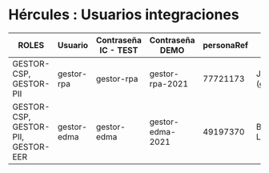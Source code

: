 # Hércules : Usuarios integraciones





| ROLES | Usuario | Contraseña IC \- TEST | Contraseña DEMO | personaRef | Datos personaRef |
| --- | --- | --- | --- | --- | --- |
| GESTOR\-CSP, GESTOR\-PII | gestor\-rpa | gestor\-rpa | gestor\-rpa\-2021 | 77721173 | JOSE LUIS PEREZ ESPINOSA (elyoses@gmail.com) |
| GESTOR\-CSP, GESTOR\-PII, GESTOR\-EER | gestor\-edma | gestor\-edma | gestor\-edma\-2021 | 49197370 | BARBARA CARBONELL LOPEZ (barbara.carbonelll@um.es) |




